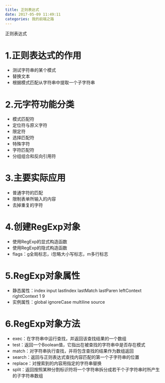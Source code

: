 ```yaml
---
title: 正则表达式
date: 2017-05-09 11:49:11
categories: 我的前端之路
---
```

正则表达式
<!--more-->
# 1.正则表达式的作用
- 测试字符串的某个模式
- 替换文本
- 根据模式匹配从字符串中提取一个子字符串

# 2.元字符功能分类
- 模式匹配符
- 定位符与原义字符
- 限定符
- 选择匹配符
- 特殊字符
- 字符匹配符
- 分组组合和反向引用符

# 3.主要实际应用
- 普通字符的匹配
- 限制表单所输入的内容
- 去掉重复的字符

# 4.创建RegExp对象
- 使用RegExp的显式构造函数
- 使用RegExp的隐式构造函数
- flags：g全局标志，i忽略大小写标志，m多行标志

# 5.RegExp对象属性
- 静态属性：index input lastIndex lastMatch lastParen leftContext rightContext $1~$9
- 实例属性：global ignoreCase multiline source

# 6.RegExp对象方法
- exec：在字符串中运行查找，并返回该查找结果的一个数组
- test：返回一个Boolean值，它指出在被查找的字符串中是否存在模式
- match：对字符串执行查找，并将包含查找的结果作为数组返回
- search：返回与正则表达式查找内容匹配的第一个子字符串的位置
- replace：对搜索到的内容用指定的字符串替换
- split：返回按照某种分割标识符将一个字符串拆分成若干个子字符串时所产生的子字符串数组